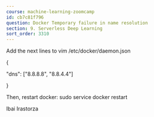 ```yaml
---
course: machine-learning-zoomcamp
id: cb7c81f796
question: Docker Temporary failure in name resolution
section: 9. Serverless Deep Learning
sort_order: 3310
---
```


Add the next lines to vim /etc/docker/daemon.json

{

"dns": ["8.8.8.8", "8.8.4.4"]

}

Then, restart docker:  sudo service docker restart

Ibai Irastorza

